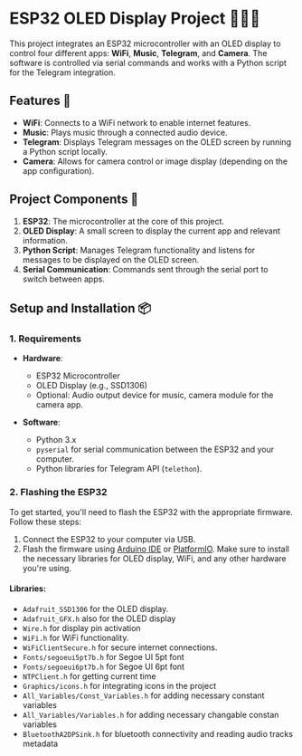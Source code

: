 # ESP32 OLED Display Project 📱🌐🎶

This project integrates an ESP32 microcontroller with an OLED display to control four different apps: **WiFi**, **Music**, **Telegram**, and **Camera**. The software is controlled via serial commands and works with a Python script for the Telegram integration.

## Features 🚀

- **WiFi**: Connects to a WiFi network to enable internet features.
- **Music**: Plays music through a connected audio device.
- **Telegram**: Displays Telegram messages on the OLED screen by running a Python script locally.
- **Camera**: Allows for camera control or image display (depending on the app configuration).

## Project Components 🧩

1. **ESP32**: The microcontroller at the core of this project.
2. **OLED Display**: A small screen to display the current app and relevant information.
3. **Python Script**: Manages Telegram functionality and listens for messages to be displayed on the OLED screen.
4. **Serial Communication**: Commands sent through the serial port to switch between apps.

## Setup and Installation 📦

### 1. Requirements

- **Hardware**:
  - ESP32 Microcontroller
  - OLED Display (e.g., SSD1306)
  - Optional: Audio output device for music, camera module for the camera app.

- **Software**:
  - Python 3.x
  - `pyserial` for serial communication between the ESP32 and your computer.
  - Python libraries for Telegram API (`telethon`).

### 2. Flashing the ESP32

To get started, you'll need to flash the ESP32 with the appropriate firmware. Follow these steps:

1. Connect the ESP32 to your computer via USB.
2. Flash the firmware using [Arduino IDE](https://www.arduino.cc/en/software) or [PlatformIO](https://platformio.org/). Make sure to install the necessary libraries for OLED display, WiFi, and any other hardware you're using.

#### Libraries:
- `Adafruit_SSD1306` for the OLED display.
- `Adafruit_GFX.h` also for the OLED display
- `Wire.h` for display pin activation 
- `WiFi.h` for WiFi functionality.
- `WiFiClientSecure.h` for secure internet connections.
- `Fonts/segoeui5pt7b.h` for Segoe UI 5pt font
- `Fonts/segoeui6pt7b.h` for Segoe UI 6pt font
- `NTPClient.h` for getting current time
- `Graphics/icons.h` for integrating icons in the project
- `All_Variables/Const_Variables.h` for adding necessary constant variables
- `All_Variables/Variables.h` for adding necessary changable constan variables
- `BluetoothA2DPSink.h` for bluetooth connectivity and reading audio tracks metadata
